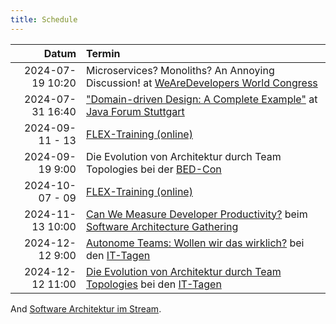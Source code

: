 ```yaml
---
title: Schedule
---
```


|            Datum | Termin                                                                                                                                                                                                                               |
|-----------------:|:-------------------------------------------------------------------------------------------------------------------------------------------------------------------------------------------------------------------------------------|
| 2024-07-19 10:20 | Microservices? Monoliths? An Annoying Discussion! at [WeAreDevelopers World Congress](https://www.wearedevelopers.com/world-congress/program)                                                                                        |
| 2024-07-31 16:40 | ["Domain-driven Design: A Complete Example"](https://www.java-forum-stuttgart.de/vortraege/domain-driven-design-ein-vollstaendiges-beispiel/) at [Java Forum Stuttgart](https://www.java-forum-stuttgart.de/vortraege/2024/)         |
|  2024-09-11 - 13 | [FLEX-Training (online)](https://www.socreatory.com/de/trainings/flex)                                                                                                                                                               |
|  2024-09-19 9:00 | Die Evolution von Architektur durch Team Topologies bei der [BED-Con](https://bed-con.org/2024/programm)                                                                                                                             |
|  2024-10-07 - 09 | [FLEX-Training (online)](https://www.socreatory.com/de/trainings/flex)                                                                                                                                                               |
| 2024-11-13 10:00 | [Can We Measure Developer Productivity?](https://conferences.isaqb.org/software-architecture-gathering/program-2024/#can-we-measure-developer-productivity) beim [Software Architecture Gathering](https://conferences.isaqb.org/software-architecture-gathering/) |
|  2024-12-12 9:00 | [Autonome Teams: Wollen wir das wirklich?](https://www.ittage.informatik-aktuell.de/programm/2024/autonome-teams-wollen-wir-das-wirklich.html) bei den [IT-Tagen](https://www.ittage.informatik-aktuell.de/)                         |
| 2024-12-12 11:00 | [Die Evolution von Architektur durch Team Topologies](https://www.ittage.informatik-aktuell.de/programm/2024/die-evolution-von-architektur-durch-team-topologies.html) bei den [IT-Tagen](https://www.ittage.informatik-aktuell.de/) |


And [Software Architektur im Stream](https://software-architektur.tv/).
